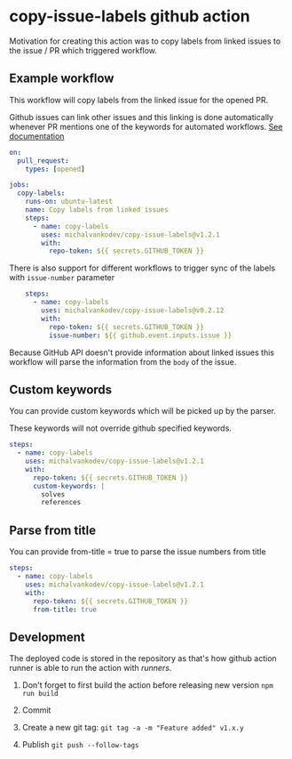 # copy-issue-labels github action

Motivation for creating this action was to copy labels from linked issues to the issue / PR which triggered workflow.

## Example workflow

This workflow will copy labels from the linked issue for the opened PR.

Github issues can link other issues and this linking is done automatically whenever PR mentions one of the keywords for automated workflows. [See documentation](https://docs.github.com/en/free-pro-team@latest/github/managing-your-work-on-github/linking-a-pull-request-to-an-issue#linking-a-pull-request-to-an-issue-using-a-keyword)

```yml
on: 
  pull_request:
    types: [opened]

jobs:
  copy-labels:
    runs-on: ubuntu-latest
    name: Copy labels from linked issues
    steps:
      - name: copy-labels
        uses: michalvankodev/copy-issue-labels@v1.2.1
        with:
          repo-token: ${{ secrets.GITHUB_TOKEN }}
```

There is also support for different workflows to trigger sync of the labels with `issue-number` parameter

```yml
    steps:
      - name: copy-labels
        uses: michalvankodev/copy-issue-labels@v0.2.12
        with:
          repo-token: ${{ secrets.GITHUB_TOKEN }}
          issue-number: ${{ github.event.inputs.issue }}
```

Because GitHub API doesn't provide information about linked issues this workflow will parse the information from the `body` of the issue.

## Custom keywords

You can provide custom keywords which will be picked up by the parser.

These keywords will not override github specified keywords.

```yml
steps:
  - name: copy-labels
    uses: michalvankodev/copy-issue-labels@v1.2.1
    with:
      repo-token: ${{ secrets.GITHUB_TOKEN }}
      custom-keywords: |
        solves
        references
```

## Parse from title

You can provide from-title = true to parse the issue numbers from title

```yml
steps:
  - name: copy-labels
    uses: michalvankodev/copy-issue-labels@v1.2.1
    with:
      repo-token: ${{ secrets.GITHUB_TOKEN }}
      from-title: true
```

## Development

The deployed code is stored in the repository as that's how github action runner is able to run the action with _runners_.

1. Don't forget to first build the action before releasing new version
  `npm run build`

2. Commit
3. Create a new git tag: `git tag -a -m "Feature added" v1.x.y`
4. Publish `git push --follow-tags`
